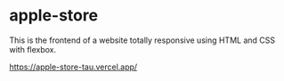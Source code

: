 # apple-store
This is the frontend of a website totally responsive using HTML and CSS with flexbox. 

https://apple-store-tau.vercel.app/
